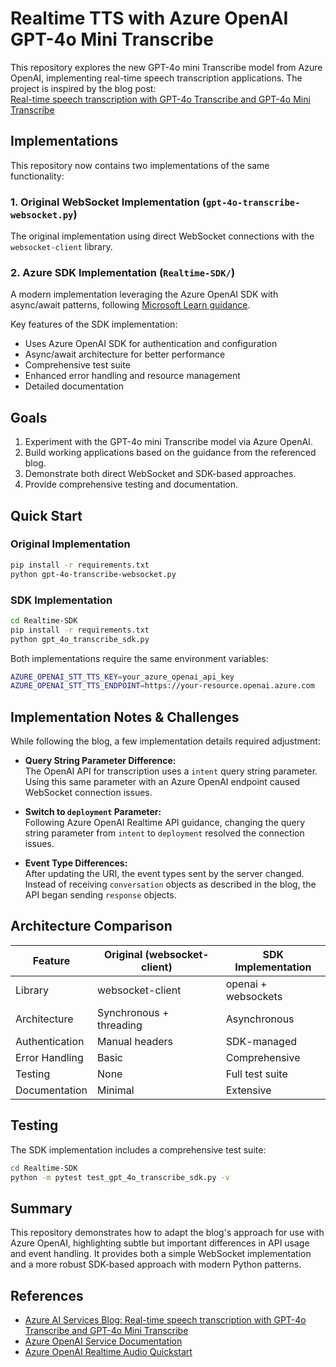 # Realtime TTS with Azure OpenAI GPT-4o Mini Transcribe

This repository explores the new GPT-4o mini Transcribe model from Azure OpenAI, implementing real-time speech transcription applications. The project is inspired by the blog post:  
[Real-time speech transcription with GPT-4o Transcribe and GPT-4o Mini Transcribe](https://techcommunity.microsoft.com/blog/azure-ai-services-blog/real-time-speech-transcription-with-gpt-4o-transcribe-and-gpt-4o-mini-transcribe/4410353)

## Implementations

This repository now contains two implementations of the same functionality:

### 1. Original WebSocket Implementation (`gpt-4o-transcribe-websocket.py`)
The original implementation using direct WebSocket connections with the `websocket-client` library.

### 2. Azure SDK Implementation (`Realtime-SDK/`)
A modern implementation leveraging the Azure OpenAI SDK with async/await patterns, following [Microsoft Learn guidance](https://learn.microsoft.com/en-us/azure/ai-services/openai/realtime-audio-quickstart?tabs=keyless%2Cmacos&pivots=programming-language-python).

Key features of the SDK implementation:
- Uses Azure OpenAI SDK for authentication and configuration
- Async/await architecture for better performance
- Comprehensive test suite
- Enhanced error handling and resource management
- Detailed documentation

## Goals

1. Experiment with the GPT-4o mini Transcribe model via Azure OpenAI.
2. Build working applications based on the guidance from the referenced blog.
3. Demonstrate both direct WebSocket and SDK-based approaches.
4. Provide comprehensive testing and documentation.

## Quick Start

### Original Implementation
```bash
pip install -r requirements.txt
python gpt-4o-transcribe-websocket.py
```

### SDK Implementation
```bash
cd Realtime-SDK
pip install -r requirements.txt
python gpt_4o_transcribe_sdk.py
```

Both implementations require the same environment variables:
```bash
AZURE_OPENAI_STT_TTS_KEY=your_azure_openai_api_key
AZURE_OPENAI_STT_TTS_ENDPOINT=https://your-resource.openai.azure.com
```

## Implementation Notes & Challenges

While following the blog, a few implementation details required adjustment:

- **Query String Parameter Difference:**  
  The OpenAI API for transcription uses a `intent` query string parameter. Using this same parameter with an Azure OpenAI endpoint caused WebSocket connection issues.

- **Switch to `deployment` Parameter:**  
  Following Azure OpenAI Realtime API guidance, changing the query string parameter from `intent` to `deployment` resolved the connection issues.

- **Event Type Differences:**  
  After updating the URI, the event types sent by the server changed. Instead of receiving `conversation` objects as described in the blog, the API began sending `response` objects.

## Architecture Comparison

| Feature | Original (websocket-client) | SDK Implementation |
|---------|---------------------------|-------------------|
| Library | websocket-client | openai + websockets |
| Architecture | Synchronous + threading | Asynchronous |
| Authentication | Manual headers | SDK-managed |
| Error Handling | Basic | Comprehensive |
| Testing | None | Full test suite |
| Documentation | Minimal | Extensive |

## Testing

The SDK implementation includes a comprehensive test suite:

```bash
cd Realtime-SDK
python -m pytest test_gpt_4o_transcribe_sdk.py -v
```

## Summary

This repository demonstrates how to adapt the blog's approach for use with Azure OpenAI, highlighting subtle but important differences in API usage and event handling. It provides both a simple WebSocket implementation and a more robust SDK-based approach with modern Python patterns.

## References

- [Azure AI Services Blog: Real-time speech transcription with GPT-4o Transcribe and GPT-4o Mini Transcribe](https://techcommunity.microsoft.com/blog/azure-ai-services-blog/real-time-speech-transcription-with-gpt-4o-transcribe-and-gpt-4o-mini-transcribe/4410353)
- [Azure OpenAI Service Documentation](https://learn.microsoft.com/en-us/azure/ai-services/openai/)
- [Azure OpenAI Realtime Audio Quickstart](https://learn.microsoft.com/en-us/azure/ai-services/openai/realtime-audio-quickstart?tabs=keyless%2Cmacos&pivots=programming-language-python)
